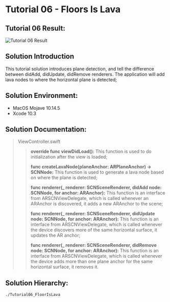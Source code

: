 Tutorial 06 - Floors Is Lava
====================

## Tutorial 06 Result:
![Tutorial 06 Result](https://github.com/jingyangcarl/Resources/blob/master/ARKitTutorial/Tutorial06_FloorIsLava/result.gif)

## Solution Introduction
This tutorial solution introduces plane detection, and tell the difference between didAdd, didUpdate, didRemove renderers. The application will add lava nodes to where the horizontal plane is detected;

## Solution Environment:
* MacOS Mojave 10.14.5
* Xcode 10.3

## Solution Documentation:
> ViewController.swift
>
>> **override func viewDidLoad():** This function is used to do initialization after the view is loaded;
>>
>> **func createLavaNode(planeAnchor: ARPlaneAnchor) -> SCNNode:** This function is used to generate a lava node based on where the plane is detected;
>>
>> **func renderer(_ renderer: SCNSceneRenderer, didAdd node: SCNNode, for anchor: ARAnchor):** This function is an interface from ARSCNViewDelegate, which is called whenever an ARAnchor is discovered, it adds a new ARAnchor to the scene;
>>
>> **func renderer(_ renderer: SCNSceneRenderer, didUpdate node: SCNNode, for anchor: ARAnchor):** This function is an interface from ARSCNViewDelegate, which is called whenever the device discovers more of the same horizontal surface, it updates the AR anchor;
>>
>> **func renderer(_ renderer: SCNSceneRenderer, didRemove node: SCNNode, for anchor: ARAnchor):** This function is an interface from ARSCNViewDelegate, which is called whenever the device adds more than one plane anchor for the same horizontal surface, it removes it.
>

## Solution Hierarchy:
```
./Tutorial06_FloorIsLava
```
